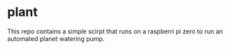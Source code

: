 # plant

This repo contains a simple scirpt that runs on a raspberri pi zero to run an automated planet watering pump.  
